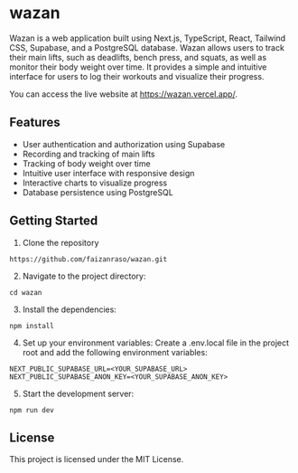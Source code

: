 # wazan

Wazan is a web application built using Next.js, TypeScript, React, Tailwind CSS, Supabase, and a PostgreSQL database. Wazan allows users to track their main lifts, such as deadlifts, bench press, and squats, as well as monitor their body weight over time. It provides a simple and intuitive interface for users to log their workouts and visualize their progress.

You can access the live website at https://wazan.vercel.app/.

## Features

- User authentication and authorization using Supabase
- Recording and tracking of main lifts
- Tracking of body weight over time
- Intuitive user interface with responsive design
- Interactive charts to visualize progress
- Database persistence using PostgreSQL

## Getting Started

1. Clone the repository
```
https://github.com/faizanraso/wazan.git
```

2. Navigate to the project directory:
```
cd wazan
```

3. Install the dependencies:
```
npm install
```

4. Set up your environment variables:
Create a .env.local file in the project root and add the following environment variables:
``` 
NEXT_PUBLIC_SUPABASE_URL=<YOUR_SUPABASE_URL>
NEXT_PUBLIC_SUPABASE_ANON_KEY=<YOUR_SUPABASE_ANON_KEY> 
```

5. Start the development server:
```
npm run dev
```

## License
This project is licensed under the MIT License.


